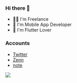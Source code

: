 ### Hi there 👋
- 🧑‍💻 I'm Freelance
- 📱 I'm Mobile App Developer
- 💙 I'm Flutter Lover

### Accounts
- [Twitter](https://twitter.com/mamushi_journey)
- [Zenn](https://zenn.dev/mamushi)
- [note](https://note.com/mamushi_journey)

<a href="https://github.com/anuraghazra/github-readme-stats">
  <img align="left" src="https://github-readme-stats.vercel.app/api?username=daigowakabayashi&count_private=true&show_icons=true" />
</a>
